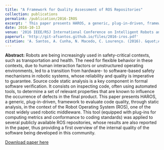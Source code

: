 ```yaml
---
title: "A Framework for Quality Assessment of ROS Repositories"
collection: publications
permalink: /publication/2016-IROS
excerpt: ' This paper presents HAROS, a generic, plug-in-driven, framework to evaluate code quality of ROS repositories, through static analysis. This tool was applied to several ROS repositories, and the results are also reported in the paper.'
date: 2016-10-13
venue: '2016 IEEE/RSJ International Conference on Intelligent Robots and Systems (IROS)'
paperurl: 'http://git-afsantos.github.io/files/2016-iros.pdf'
citation: 'A. Santos, A. Cunha, N. Macedo, C. Lourenço. (2016). &quot;A Framework for Quality Assessment of ROS Repositories.&quot; <i>IROS 2016</i>. 4491-4496.'
---
```

**Abstract:**
Robots are being increasingly used in safety-critical contexts, such as transportation and health.
The need for flexible behavior in these contexts, due to human interaction factors or unstructured operating environments, led to a transition from hardware- to software-based safety mechanisms in robotic systems, whose reliability and quality is imperative to guarantee.
Source code static analysis is a key component in formal software verification.
It consists on inspecting code, often using automated tools, to determine a set of relevant properties that are known to influence the occurrence of defects in the final product.
This paper presents HAROS, a generic, plug-in-driven, framework to evaluate code quality, through static analysis, in the context of the Robot Operating System (ROS), one of the most widely used robotic middleware.
This tool (equipped with plug-ins for computing metrics and conformance to coding standards) was applied to several publicly available ROS repositories, whose results are also reported in the paper, thus providing a first overview of the internal quality of the software being developed in this community.

[Download paper here](http://git-afsantos.github.io/files/2016-iros.pdf)

